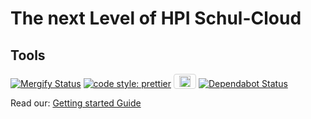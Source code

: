 # The next Level of HPI Schul-Cloud

## Tools

[![Mergify Status](https://gh.mergify.io/badges/hpi-schul-cloud/nuxt-client.png?style=cut)](https://mergify.io) [![code style: prettier](https://img.shields.io/badge/code_style-prettier-ff69b4.svg?style=flat)](https://github.com/prettier/prettier) <a href="https://lokalise.com/" ><img height="18px" src="https://lokalise.com/img/lokalise_logo_black.png" style="padding: 2px 8px; border: 1px solid lightgrey; border-radius: 4px;" alt="Lokalise Logo"></a> [![Dependabot Status](https://api.dependabot.com/badges/status?host=github&repo=hpi-schul-cloud/nuxt-client)](https://dependabot.com)

Read our: [Getting started Guide](./docs/0-GettingStarted)
